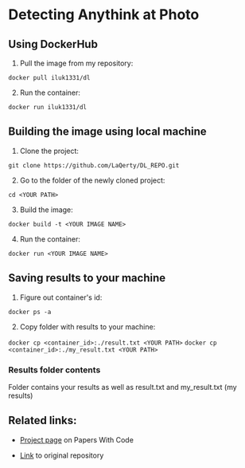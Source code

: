 # Detecting Anythink at Photo
## Using DockerHub

1. Pull the image from my repository:

`docker pull iluk1331/dl`

2. Run the container:

`docker run iluk1331/dl`

## Building the image using local machine
1. Clone the project:

`git clone https://github.com/LaQerty/DL_REPO.git`

2. Go to the folder of the newly cloned project:

`cd <YOUR PATH>`

3. Build the image:

`docker build -t <YOUR IMAGE NAME>`

4. Run the container:

`docker run <YOUR IMAGE NAME>`

## Saving results to your machine
1. Figure out container's id:

`docker ps -a`

2. Copy folder with results to your machine:

`docker cp <container_id>:./result.txt <YOUR PATH>`
`docker cp <container_id>:./my_result.txt <YOUR PATH>`

### Results folder contents

Folder contains your results as well as result.txt and my_result.txt (my results)

## Related links:
+ [Project page](https://paperswithcode.com/paper/blip-2-bootstrapping-language-image-pre) on Papers With Code

+ [Link](https://github.com/huggingface/transformers) to original repository
